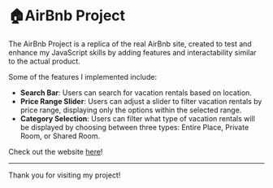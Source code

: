# 🏠AirBnb Project

The AirBnb Project is a replica of the real AirBnb site, created to test and enhance my JavaScript skills by adding features and interactability similar to the actual product.

Some of the features I implemented include:

+ **Search Bar**: Users can search for vacation rentals based on location.
+ **Price Range Slider**: Users can adjust a slider to filter vacation rentals by price range, displaying only the options within the selected range.
+ **Category Selection**: Users can filter what type of vacation rentals will be displayed by choosing between three types: Entire Place, Private Room, or Shared Room.

Check out the website [here](https://ssevilla23.github.io/Airbnb-Project/)!
***
Thank you for visiting my project!

